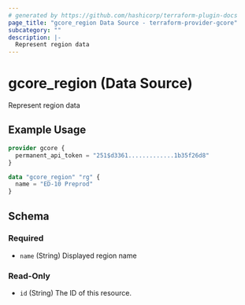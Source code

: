 ```yaml
---
# generated by https://github.com/hashicorp/terraform-plugin-docs
page_title: "gcore_region Data Source - terraform-provider-gcore"
subcategory: ""
description: |-
  Represent region data
---
```


# gcore_region (Data Source)

Represent region data

## Example Usage

```terraform
provider gcore {
  permanent_api_token = "251$d3361.............1b35f26d8"
}

data "gcore_region" "rg" {
  name = "ED-10 Preprod"
}
```

<!-- schema generated by tfplugindocs -->
## Schema

### Required

- `name` (String) Displayed region name

### Read-Only

- `id` (String) The ID of this resource.


